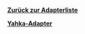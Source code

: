 [**Zurück zur Adapterliste**](/adapterref/adapterliste.md)

[**Yahka-Adapter**](/adapterref/docs/iobroker.yahka/de/README.md)